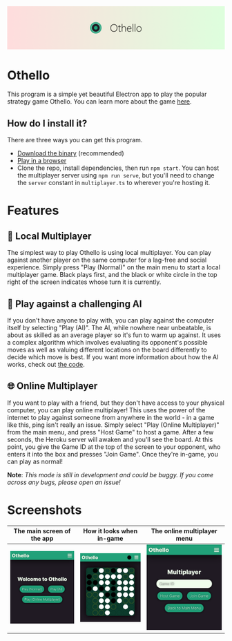 ![Othello Banner](images/banner.png)

# Othello
This program is a simple yet beautiful Electron app to play the popular strategy game Othello. You can learn more about the game [here](https://en.wikipedia.org/wiki/Reversi#Othello).

## How do I install it?
There are three ways you can get this program.
- [Download the binary](https://github.com/w-henderson/Othello/releases) (recommended)
- [Play in a browser](https://w-henderson.github.io/Othello)
- Clone the repo, install dependencies, then run `npm start`. You can host the multiplayer server using `npm run serve`, but you'll need to change the `server` constant in `multiplayer.ts` to wherever you're hosting it.

# Features

## 🎲 Local Multiplayer
The simplest way to play Othello is using local multiplayer. You can play against another player on the same computer for a lag-free and social experience. Simply press "Play (Normal)" on the main menu to start a local multiplayer game. Black plays first, and the black or white circle in the top right of the screen indicates whose turn it is currently.

## 🤖 Play against a challenging AI
If you don't have anyone to play with, you can play against the computer itself by selecting "Play (AI)". The AI, while nowhere near unbeatable, is about as skilled as an average player so it's fun to warm up against. It uses a complex algorithm which involves evaluating its opponent's possible moves as well as valuing different locations on the board differently to decide which move is best. If you want more information about how the AI works, check out [the code](https://github.com/w-henderson/Othello/blob/master/www/ai.ts).

## 🌐 Online Multiplayer
If you want to play with a friend, but they don't have access to your physical computer, you can play online multiplayer! This uses the power of the internet to play against someone from anywhere in the world - in a game like this, ping isn't really an issue. Simply select "Play (Online Multiplayer)" from the main menu, and press "Host Game" to host a game. After a few seconds, the Heroku server will awaken and you'll see the board. At this point, you give the Game ID at the top of the screen to your opponent, who enters it into the box and presses "Join Game". Once they're in-game, you can play as normal!

**Note**: *This mode is still in development and could be buggy. If you come across any bugs, please open an issue!*

# Screenshots
| The main screen of the app | How it looks when in-game | The online multiplayer menu |
|:-------------------------:|:-------------------------:|:-------------------------:|
|![Screenshot of Home](images/screenshot_home.png)|![Screenshot of Game](images/screenshot_game.png)|![Screenshot of Multiplayer Menu](images/screenshot_multiplayer.png)|